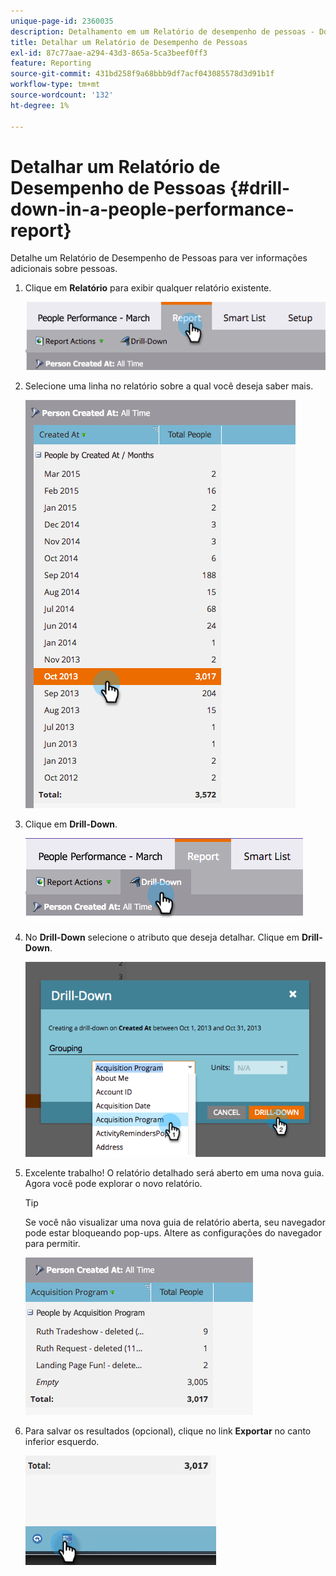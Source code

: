 ```yaml
---
unique-page-id: 2360035
description: Detalhamento em um Relatório de desempenho de pessoas - Documentação do Marketo - Documentação do produto
title: Detalhar um Relatório de Desempenho de Pessoas
exl-id: 87c77aae-a294-43d3-865a-5ca3beef0ff3
feature: Reporting
source-git-commit: 431bd258f9a68bbb9df7acf043085578d3d91b1f
workflow-type: tm+mt
source-wordcount: '132'
ht-degree: 1%

---
```


# Detalhar um Relatório de Desempenho de Pessoas {#drill-down-in-a-people-performance-report}

Detalhe um Relatório de Desempenho de Pessoas para ver informações adicionais sobre pessoas.

1. Clique em **Relatório** para exibir qualquer relatório existente.

   ![](assets/one.png)

1. Selecione uma linha no relatório sobre a qual você deseja saber mais.

   ![](assets/two.png)

1. Clique em **Drill-Down**.

   ![](assets/three.png)

1. No **Drill-Down** selecione o atributo que deseja detalhar. Clique em **Drill-Down**.

   ![](assets/four.png)

1. Excelente trabalho! O relatório detalhado será aberto em uma nova guia. Agora você pode explorar o novo relatório.

   >[!TIP]
   >
   >Se você não visualizar uma nova guia de relatório aberta, seu navegador pode estar bloqueando pop-ups. Altere as configurações do navegador para permitir.

   ![](assets/five.png)

1. Para salvar os resultados (opcional), clique no link **Exportar** no canto inferior esquerdo.

   ![](assets/six.png)

